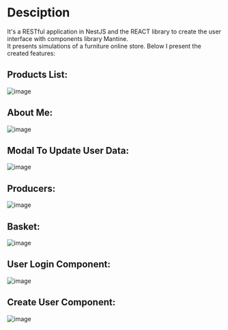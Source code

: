 # Desciption

It's a RESTful application in NestJS and the REACT library to create the user interface with components library Mantine.\
It presents simulations of a furniture online store. Below I present the created features:

## Products List:

![image](https://user-images.githubusercontent.com/77283701/215366020-98122fcb-6fe1-44ac-b5e5-63ad3f7ca12e.png)

## About Me:

![image](https://user-images.githubusercontent.com/77283701/217500626-94eaef2f-62b5-405d-be69-c74ecdba46af.png)

## Modal To Update User Data:

![image](https://user-images.githubusercontent.com/77283701/217500233-8b275c32-3d98-49de-a21c-d5e6f3b16443.png)

## Producers:

![image](https://user-images.githubusercontent.com/77283701/215366267-bc48db5c-a9bc-4f0c-b904-c4f1d6cb722d.png)

## Basket:

![image](https://user-images.githubusercontent.com/77283701/215366321-a115aa77-aa1f-4618-a2a8-a50701d470b9.png)

## User Login Component:

![image](https://user-images.githubusercontent.com/77283701/215366402-33a0008c-2291-4868-8497-fc215dd1acf0.png)

## Create User Component:

![image](https://user-images.githubusercontent.com/77283701/215366433-6ea60b3f-4c48-4c66-be6c-13744a57c032.png)

